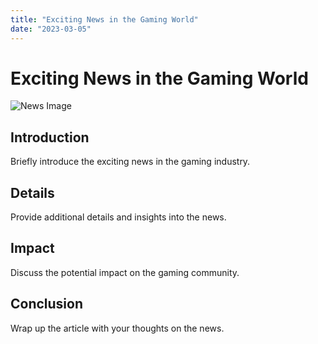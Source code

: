 ```yaml
---
title: "Exciting News in the Gaming World"
date: "2023-03-05"
---
```


# Exciting News in the Gaming World

![News Image](/images/game-thumbnails/game-2.jpg)

## Introduction

Briefly introduce the exciting news in the gaming industry.

## Details

Provide additional details and insights into the news.

## Impact

Discuss the potential impact on the gaming community.

## Conclusion

Wrap up the article with your thoughts on the news.

<style>
    @import "../../static/css/styles.css";
</style>